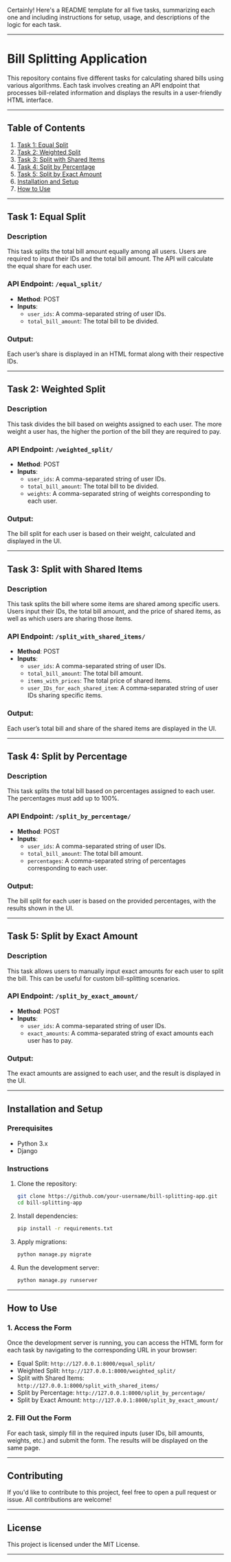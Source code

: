Certainly! Here's a README template for all five tasks, summarizing each one and including instructions for setup, usage, and descriptions of the logic for each task.

---

# Bill Splitting Application

This repository contains five different tasks for calculating shared bills using various algorithms. Each task involves creating an API endpoint that processes bill-related information and displays the results in a user-friendly HTML interface.

---

## Table of Contents
1. [Task 1: Equal Split](#task-1-equal-split)
2. [Task 2: Weighted Split](#task-2-weighted-split)
3. [Task 3: Split with Shared Items](#task-3-split-with-shared-items)
4. [Task 4: Split by Percentage](#task-4-split-by-percentage)
5. [Task 5: Split by Exact Amount](#task-5-split-by-exact-amount)
6. [Installation and Setup](#installation-and-setup)
7. [How to Use](#how-to-use)

---

## Task 1: Equal Split

### Description
This task splits the total bill amount equally among all users. Users are required to input their IDs and the total bill amount. The API will calculate the equal share for each user.

### API Endpoint: `/equal_split/`
- **Method**: POST
- **Inputs**:
  - `user_ids`: A comma-separated string of user IDs.
  - `total_bill_amount`: The total bill to be divided.
  
### Output:
Each user’s share is displayed in an HTML format along with their respective IDs.

---

## Task 2: Weighted Split

### Description
This task divides the bill based on weights assigned to each user. The more weight a user has, the higher the portion of the bill they are required to pay.

### API Endpoint: `/weighted_split/`
- **Method**: POST
- **Inputs**:
  - `user_ids`: A comma-separated string of user IDs.
  - `total_bill_amount`: The total bill to be divided.
  - `weights`: A comma-separated string of weights corresponding to each user.

### Output:
The bill split for each user is based on their weight, calculated and displayed in the UI.

---

## Task 3: Split with Shared Items

### Description
This task splits the bill where some items are shared among specific users. Users input their IDs, the total bill amount, and the price of shared items, as well as which users are sharing those items.

### API Endpoint: `/split_with_shared_items/`
- **Method**: POST
- **Inputs**:
  - `user_ids`: A comma-separated string of user IDs.
  - `total_bill_amount`: The total bill amount.
  - `items_with_prices`: The total price of shared items.
  - `user_IDs_for_each_shared_item`: A comma-separated string of user IDs sharing specific items.

### Output:
Each user’s total bill and share of the shared items are displayed in the UI.

---

## Task 4: Split by Percentage

### Description
This task splits the total bill based on percentages assigned to each user. The percentages must add up to 100%.

### API Endpoint: `/split_by_percentage/`
- **Method**: POST
- **Inputs**:
  - `user_ids`: A comma-separated string of user IDs.
  - `total_bill_amount`: The total bill amount.
  - `percentages`: A comma-separated string of percentages corresponding to each user.

### Output:
The bill split for each user is based on the provided percentages, with the results shown in the UI.

---

## Task 5: Split by Exact Amount

### Description
This task allows users to manually input exact amounts for each user to split the bill. This can be useful for custom bill-splitting scenarios.

### API Endpoint: `/split_by_exact_amount/`
- **Method**: POST
- **Inputs**:
  - `user_ids`: A comma-separated string of user IDs.
  - `exact_amounts`: A comma-separated string of exact amounts each user has to pay.

### Output:
The exact amounts are assigned to each user, and the result is displayed in the UI.

---

## Installation and Setup

### Prerequisites
- Python 3.x
- Django

### Instructions

1. Clone the repository:
    ```bash
    git clone https://github.com/your-username/bill-splitting-app.git
    cd bill-splitting-app
    ```

2. Install dependencies:
    ```bash
    pip install -r requirements.txt
    ```

3. Apply migrations:
    ```bash
    python manage.py migrate
    ```

4. Run the development server:
    ```bash
    python manage.py runserver
    ```

---

## How to Use

### 1. Access the Form
Once the development server is running, you can access the HTML form for each task by navigating to the corresponding URL in your browser:

- Equal Split: `http://127.0.0.1:8000/equal_split/`
- Weighted Split: `http://127.0.0.1:8000/weighted_split/`
- Split with Shared Items: `http://127.0.0.1:8000/split_with_shared_items/`
- Split by Percentage: `http://127.0.0.1:8000/split_by_percentage/`
- Split by Exact Amount: `http://127.0.0.1:8000/split_by_exact_amount/`

### 2. Fill Out the Form
For each task, simply fill in the required inputs (user IDs, bill amounts, weights, etc.) and submit the form. The results will be displayed on the same page.

---

## Contributing

If you'd like to contribute to this project, feel free to open a pull request or issue. All contributions are welcome!

---

## License

This project is licensed under the MIT License.

---
